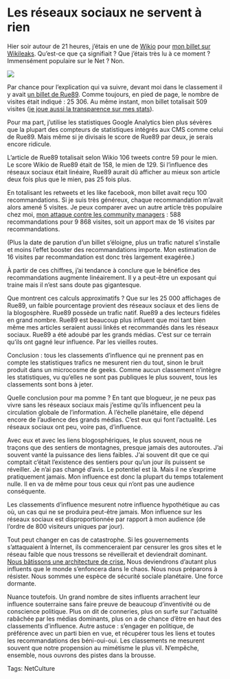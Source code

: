 # Les réseaux sociaux ne servent à rien

Hier soir autour de 21 heures, j’étais en une de [Wikio](http://www.wikio.fr) pour [mon billet sur Wikileaks](/2010/12/03/dictature-de-la-transparence/). Qu’est-ce que ça signifiait ? Que j’étais très lu à ce moment ? Immensément populaire sur le Net ? Non.

![](https://tcrouzet.com/images_tc/2010/12/wikio.png)

Par chance pour l’explication qui va suivre, devant moi dans le classement il y avait [un billet de Rue89](http://www.rue89.com/2010/12/03/wikileaks-reveler-un-secret-est-desormais-interdit-en-france-179010). Comme toujours, en pied de page, le nombre de visites était indiqué : 25 306. Au même instant, mon billet totalisait 509 visites ([je joue aussi la transparence sur mes stats](/top/)).

Pour ma part, j’utilise les statistiques Google Analytics bien plus sévères que la plupart des compteurs de statistiques intégrés aux CMS comme celui de Rue89. Mais même si je divisais le score de Rue89 par deux, je serais encore ridicule.

L’article de Rue89 totalisait selon Wikio 106 tweets contre 59 pour le mien. Le score Wikio de Rue89 était de 158, le mien de 129. Si l’influence des réseaux sociaux était linéaire, Rue89 aurait dû afficher au mieux son article deux fois plus que le mien, pas 25 fois plus.

En totalisant les retweets et les like facebook, mon billet avait reçu 100 recommandations. Si je suis très généreux, chaque recommandation m’avait alors amené 5 visites. Je peux comparer avec un autre article très populaire chez moi, [mon attaque contre les community managers](/2010/09/16/les-community-managers-sont-des-putes/) : 588 recommandations pour 9 868 visites, soit un apport max de 16 visites par recommandations.

(Plus la date de parution d’un billet s’éloigne, plus un trafic naturel s’installe et moins l’effet booster des recommandations importe. Mon estimation de 16 visites par recommandation est donc très largement exagérée.)

À partir de ces chiffres, j’ai tendance à conclure que le bénéfice des recommandations augmente linéairement. Il y a peut-être un exposant qui traine mais il n’est sans doute pas gigantesque.

Que montrent ces calculs approximatifs ? Que sur les 25 000 affichages de Rue89, un faible pourcentage provient des réseaux sociaux et des liens de la blogosphère. Rue89 possède un trafic natif. Rue89 a des lecteurs fidèles en grand nombre. Rue89 est beaucoup plus influent que moi tant bien même mes articles seraient aussi linkés et recommandés dans les réseaux sociaux. Rue89 a été adoubé par les grands médias. C’est sur ce terrain qu’ils ont gagné leur influence. Par les vieilles routes. 

Conclusion : tous les classements d’influence qui ne prennent pas en compte les statistiques trafics ne mesurent rien du tout, sinon le bruit produit dans un microcosme de geeks. Comme aucun classement n’intègre les statistiques, vu qu’elles ne sont pas publiques le plus souvent, tous les classements sont bons à jeter.

Quelle conclusion pour ma pomme ? En tant que blogueur, je ne peux pas vivre sans les réseaux sociaux mais j’estime qu’ils influencent peu la circulation globale de l’information. À l’échelle planétaire, elle dépend encore de l’audience des grands médias. C’est eux qui font l’actualité. Les réseaux sociaux ont peu, voire pas, d’influence.

Avec eux et avec les liens blogosphériques, le plus souvent, nous ne traçons que des sentiers de montagnes, presque jamais des autoroutes. J’ai souvent vanté la puissance des liens faibles. J’ai souvent dit que ce qui comptait c’était l’existence des sentiers pour qu’un jour ils puissent se réveiller. Je n’ai pas changé d’avis. Le potentiel est là. Mais il ne s’exprime pratiquement jamais. Mon influence est donc la plupart du temps totalement nulle. Il en va de même pour tous ceux qui n’ont pas une audience conséquente.

Les classements d’influence mesurent notre influence hypothétique au cas où, un cas qui ne se produira peut-être jamais. Mon influence sur les réseaux sociaux est disproportionnée par rapport à mon audience (de l’ordre de 800 visiteurs uniques par jour).

Tout peut changer en cas de catastrophe. Si les gouvernements s’attaquaient à Internet, ils commenceraient par censurer les gros sites et le réseau faible que nous tressons se réveillerait et deviendrait dominant. [Nous bâtissons une architecture de crise.](/2010/12/04/blogosphere-liberte/) Nous deviendrons d’autant plus influents que le monde s’enfoncera dans le chaos. Nous nous préparons à résister. Nous sommes une espèce de sécurité sociale planétaire. Une force dormante.

Nuance toutefois. Un grand nombre de sites influents arrachent leur influence souterraine sans faire preuve de beaucoup d’inventivité ou de conscience politique. Plus on dit de conneries, plus on surfe sur l'actualité rabâchée par les médias dominants, plus on a de chance d’être en haut des classements d’influence. Autre astuce : s’engager en politique, de préférence avec un parti bien en vue, et récupérer tous les liens et toutes les recommandations des béni-oui-oui. Les classements ne mesurent souvent que notre propension au mimétisme le plus vil. N’empêche, ensemble, nous ouvrons des pistes dans la brousse.

Tags: NetCulture